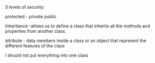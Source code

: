 3 levels of security:

protected -
private
public



Inheritance -allows us to define a class that inherits all the methods and properties from another class.

attribute - data members inside a class or an object that represent the different features of the class


I should not put everything into one class